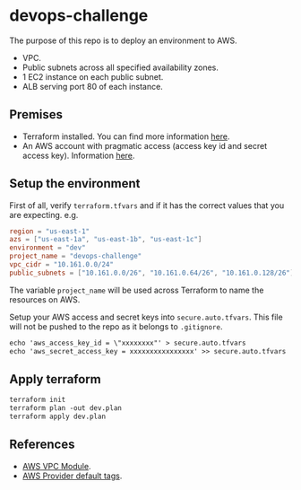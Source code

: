 # devops-challenge

The purpose of this repo is to deploy an environment to AWS.

- VPC.
- Public subnets across all specified availability zones.
- 1 EC2 instance on each public subnet.
- ALB serving port 80 of each instance.

## Premises

- Terraform installed. You can find more information [here](https://learn.hashicorp.com/tutorials/terraform/install-cli).
- An AWS account with pragmatic access (access key id and secret access key). Information [here](https://docs.aws.amazon.com/IAM/latest/UserGuide/id_users_create.html).

## Setup the environment

First of all, verify `terraform.tfvars` and if it has the correct values that you are expecting. e.g.

```conf
region = "us-east-1"
azs = ["us-east-1a", "us-east-1b", "us-east-1c"]
environment = "dev"
project_name = "devops-challenge"
vpc_cidr = "10.161.0.0/24"
public_subnets = ["10.161.0.0/26", "10.161.0.64/26", "10.161.0.128/26"]
```

The variable `project_name` will be used across Terraform to name the resources on AWS.

Setup your AWS access and secret keys into `secure.auto.tfvars`. This file will not be pushed to the repo as it belongs to `.gitignore`.

```txt
echo 'aws_access_key_id = \"xxxxxxxx"' > secure.auto.tfvars
echo 'aws_secret_access_key = xxxxxxxxxxxxxxxx' >> secure.auto.tfvars
```

## Apply terraform

```txt
terraform init
terraform plan -out dev.plan
terraform apply dev.plan
```

## References

- [AWS VPC Module](https://registry.terraform.io/modules/terraform-aws-modules/vpc/aws/latest).
- [AWS Provider default tags](https://www.hashicorp.com/blog/default-tags-in-the-terraform-aws-provider).
